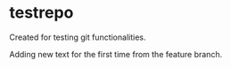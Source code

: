 # testrepo
Created for testing git functionalities.


Adding new text for the first time from the feature branch.
